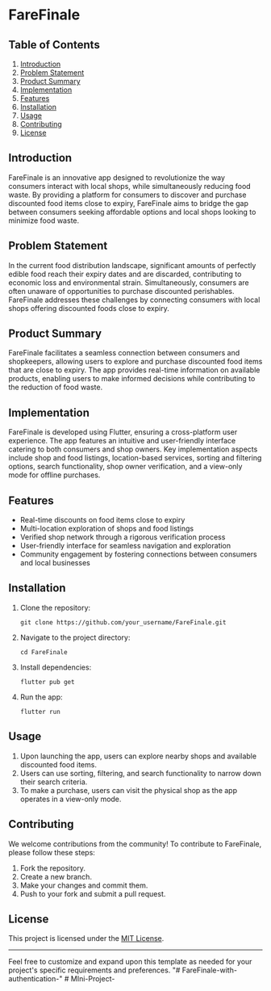 

# FareFinale



## Table of Contents
1. [Introduction](#introduction)
2. [Problem Statement](#problem-statement)
3. [Product Summary](#product-summary)
4. [Implementation](#implementation)
5. [Features](#features)
6. [Installation](#installation)
7. [Usage](#usage)
8. [Contributing](#contributing)
9. [License](#license)

## Introduction
FareFinale is an innovative app designed to revolutionize the way consumers interact with local shops, while simultaneously reducing food waste. By providing a platform for consumers to discover and purchase discounted food items close to expiry, FareFinale aims to bridge the gap between consumers seeking affordable options and local shops looking to minimize food waste.

## Problem Statement
In the current food distribution landscape, significant amounts of perfectly edible food reach their expiry dates and are discarded, contributing to economic loss and environmental strain. Simultaneously, consumers are often unaware of opportunities to purchase discounted perishables. FareFinale addresses these challenges by connecting consumers with local shops offering discounted foods close to expiry.

## Product Summary
FareFinale facilitates a seamless connection between consumers and shopkeepers, allowing users to explore and purchase discounted food items that are close to expiry. The app provides real-time information on available products, enabling users to make informed decisions while contributing to the reduction of food waste.

## Implementation
FareFinale is developed using Flutter, ensuring a cross-platform user experience. The app features an intuitive and user-friendly interface catering to both consumers and shop owners. Key implementation aspects include shop and food listings, location-based services, sorting and filtering options, search functionality, shop owner verification, and a view-only mode for offline purchases.

## Features
- Real-time discounts on food items close to expiry
- Multi-location exploration of shops and food listings
- Verified shop network through a rigorous verification process
- User-friendly interface for seamless navigation and exploration
- Community engagement by fostering connections between consumers and local businesses

## Installation
1. Clone the repository:
   ```
   git clone https://github.com/your_username/FareFinale.git
   ```
2. Navigate to the project directory:
   ```
   cd FareFinale
   ```
3. Install dependencies:
   ```
   flutter pub get
   ```
4. Run the app:
   ```
   flutter run
   ```

## Usage
1. Upon launching the app, users can explore nearby shops and available discounted food items.
2. Users can use sorting, filtering, and search functionality to narrow down their search criteria.
3. To make a purchase, users can visit the physical shop as the app operates in a view-only mode.

## Contributing
We welcome contributions from the community! To contribute to FareFinale, please follow these steps:
1. Fork the repository.
2. Create a new branch.
3. Make your changes and commit them.
4. Push to your fork and submit a pull request.

## License
This project is licensed under the [MIT License](LICENSE).

---

Feel free to customize and expand upon this template as needed for your project's specific requirements and preferences.
"# FareFinale-with-authentication-" 
#   M I n i - P r o j e c t -  
 